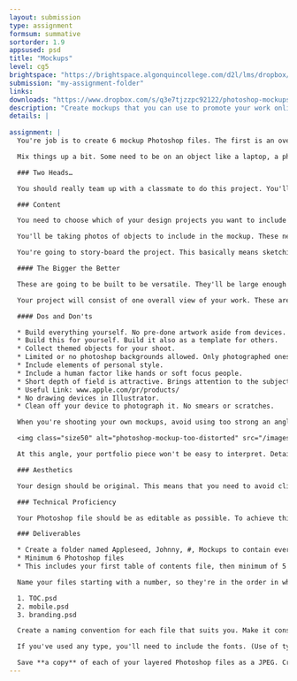 ```yaml
---
layout: submission
type: assignment
formsum: summative
sortorder: 1.9
appsused: psd
title: "Mockups"
level: cg5
brightspace: "https://brightspace.algonquincollege.com/d2l/lms/dropbox/user/folder_submit_files.d2l?db=456569&grpid=0&isprv=0&bp=0&ou=463723"
submission: "my-assignment-folder"
links: 
downloads: "https://www.dropbox.com/s/q3e7tjzzpc92122/photoshop-mockups.zip?dl=1"
description: "Create mockups that you can use to promote your work online or in print. It will be easy to swap out portfolio pieces in your files, thanks to smart objects."
details: | 
  
assignment: |
  You're job is to create 6 mockup Photoshop files. The first is an overview of all the others. It's a table of contents of sorts. It contains the five other images in your project.

  Mix things up a bit. Some need to be on an object like a laptop, a phone or a paper notepad. Others need to use the Displace filter to map it to a textured surface.

  ### Two Heads…

  You should really team up with a classmate to do this project. You'll help each other with the creative and with the execution. Your partner can help you choose which pieces to include. Finally and most importantly, they can serve as an extra pair of hands while taking photos and building the final mockups. You'll each end up with your own individual, different and separate projects.

  ### Content

  You need to choose which of your design projects you want to include in the initial version of this project. Remember, you're creating this in a way which will allow you to add or change projects in the future. You need to focus on the type of work you want to do in industry. It would be a good idea to show your focus by emphasizing your specialization. Include other projects to show your versatility. As an example, you may want to focus on Web design, so you'll show a lot of that in your project. You'll also include some print pieces to show your versatility and design smarts.

  You'll be taking photos of objects to include in the mockup. These need to reflect your personal style. You'll need to work with your partner to find an appropriate setting for your photography. Since we're working in Photoshop, you can obviously piece together elements from many places. Remember, the setting of your photos should not over-power the visibility of your portfolio pieces; it should complement them.

  You're going to story-board the project. This basically means sketching each file with the position and size of each portfolio piece. This process also demonstrates the sequence of the files which progress through your work in a logical way. You'll also create a style tile to guide the design of your files. These will include type, textures, objects, borders and photographic styles.

  #### The Bigger the Better

  These are going to be built to be versatile. They'll be large enough that they could be printed in large format. They could be sized down for viewing on a laptop or a tablet. They could easily be integrated into a Keynote slideshow. The goal is to build it big, so it can be re-sized for any device. Each document will be 11" x 17"; (or 17" x 11") at 300dpi in RGB.

  Your project will consist of one overall view of your work. These are generally shot from above, as shown in this example. It will include objects which represent you, but may have little to do with the portfolio pieces. These can be conversation starters while showing your work to a prospective employer. Following this, you'll have one file per portfolio piece.

  #### Dos and Don'ts

  * Build everything yourself. No pre-done artwork aside from devices.
  * Build this for yourself. Build it also as a template for others.
  * Collect themed objects for your shoot.
  * Limited or no photoshop backgrounds allowed. Only photographed ones.
  * Include elements of personal style.
  * Include a human factor like hands or soft focus people.
  * Short depth of field is attractive. Brings attention to the subject matter.
  * Useful Link: www.apple.com/pr/products/
  * No drawing devices in Illustrator.
  * Clean off your device to photograph it. No smears or scratches.

  When you're shooting your own mockups, avoid using too strong an angle, as shown below.

  <img class="size50" alt="photoshop-mockup-too-distorted" src="/images/photoshop-mockups/photoshop-mockup-too-distorted.jpg">

  At this angle, your portfolio piece won't be easy to interpret. Details will be lost. The shape is too distorted.

  ### Aesthetics

  Your design should be original. This means that you need to avoid cliché aesthetics. It also needs to reflect your personal style. The look of each file should vary yet be consistent in style. This means you'll change camera angle and scene location.

  ### Technical Proficiency

  Your Photoshop file should be as editable as possible. To achieve this, you'll use Layers, Smart Objects, Layer Effects and more. Each file needs to measure 11"; x 17"; at 300 dpi, either landscape or portrait. The orientation can change per file.

  ### Deliverables

  * Create a folder named Appleseed, Johnny, #, Mockups to contain everything.
  * Minimum 6 Photoshop files
  * This includes your first table of contents file, then minimum of 5 portfolio pieces.

  Name your files starting with a number, so they're in the order in which they should be presented. Example:

  1. TOC.psd
  2. mobile.psd
  3. branding.psd

  Create a naming convention for each file that suits you. Make it consistent and meaningful, so you know what each is at a glance.

  If you've used any type, you'll need to include the fonts. (Use of type should be very minimal.)

  Save **a copy** of each of your layered Photoshop files as a JPEG. Create a PDF document with them.
---
```

